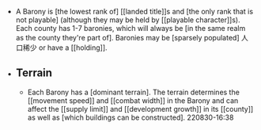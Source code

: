 - A Barony is [the lowest rank of] [[landed title]]s and [the only rank that is not playable] (although they may be held by [[playable character]]s). Each county has 1-7 baronies, which will always be [in the same realm as the county they're part of]. Baronies may be [sparsely populated] 人口稀少 or have a [[holding]].
- ## Terrain
    - Each Barony has a [dominant terrain]. The terrain determines the [[movement speed]] and [[combat width]] in the Barony and can affect the [[supply limit]] and [[development growth]] in its [[county]] as well as [which buildings can be constructed].
220830-16:38
